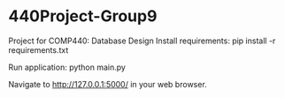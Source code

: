 # 440Project-Group9
Project for COMP440: Database Design
Install requirements:
pip install -r requirements.txt

Run application:
python main.py

Navigate to http://127.0.0.1:5000/ in your web browser.
